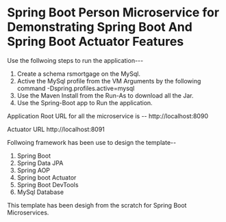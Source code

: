 # Spring Boot Person Microservice for Demonstrating Spring Boot And Spring Boot Actuator Features


Use the follwoing steps to run the application---

1) Create a schema rsmortgage on the MySql.
2) Active the MySql profile from the VM Arguments by the following command
   -Dspring.profiles.active=mysql
3) Use the Maven Install from the Run-As to download all the Jar.
4) Use the Spring-Boot app to Run the application.

Application Root URL for all the microservice is --
http://localhost:8090

Actuator URL
http://localhost:8091


Follwoing framework has been use to design the template--

1) Spring Boot
2) Spring Data JPA
3) Spring AOP
4) Spring boot Actuator
5) Spring Boot DevTools
6) MySql Database


This template has been desigh from the scratch for Spring Boot Microservices.





